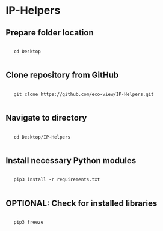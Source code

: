 # IP-Helpers

## Prepare folder location

```

   cd Desktop
    
```

## Clone repository from GitHub

```

   git clone https://github.com/eco-view/IP-Helpers.git
    
```

## Navigate to directory

```

   cd Desktop/IP-Helpers
    
```

## Install necessary Python modules

```

   pip3 install -r requirements.txt 
    
```

## OPTIONAL: Check for installed libraries

```

   pip3 freeze
    
```
